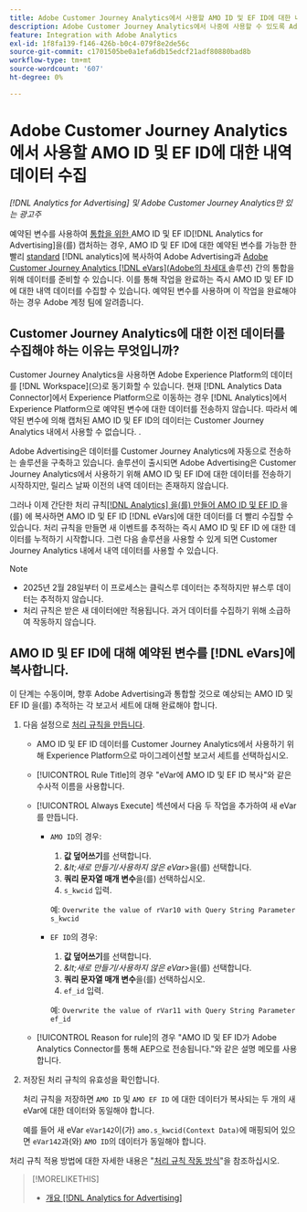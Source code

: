 ```yaml
---
title: Adobe Customer Journey Analytics에서 사용할 AMO ID 및 EF ID에 대한 내역 데이터 수집
description: Adobe Customer Journey Analytics에서 나중에 사용할 수 있도록 Adobe Analytics에서 예약된 변수에 대한 내역 데이터를 수집하는 방법을 알아봅니다
feature: Integration with Adobe Analytics
exl-id: 1f8fa139-f146-426b-b0c4-079f8e2de56c
source-git-commit: c1701505be0a1efa6db15edcf21adf80880bad8b
workflow-type: tm+mt
source-wordcount: '607'
ht-degree: 0%

---
```


# Adobe Customer Journey Analytics에서 사용할 AMO ID 및 EF ID에 대한 내역 데이터 수집

*[!DNL Analytics for Advertising] 및 Adobe Customer Journey Analytics만 있는 광고주*

<!-- Solution built but not tested. Move to the CJA chapter once it's available?  If so, then create a redirect. -->

예약된 변수를 사용하여 [ 통합을 위한 ](ids.md)AMO ID 및 EF ID[!DNL Analytics for Advertising]을(를) 캡처하는 경우, AMO ID 및 EF ID에 대한 예약된 변수를 가능한 한 빨리 [standard](https://experienceleague.adobe.com/ko/docs/analytics-platform/using/cja-overview/cja-overview) [!DNL analytics]에 복사하여 Adobe Advertising과 [Adobe Customer Journey Analytics [!DNL eVars]&#x200B;(Adobe의 차세대 ](https://experienceleague.adobe.com/ko/docs/analytics/components/dimensions/evar) 솔루션) 간의 통합을 위해 데이터를 준비할 수 있습니다. 이를 통해 작업을 완료하는 즉시 AMO ID 및 EF ID에 대한 내역 데이터를 수집할 수 있습니다. 예약된 변수를 사용하며 이 작업을 완료해야 하는 경우 Adobe 계정 팀에 알려줍니다.

<!-- You can also do the same for any other reserved variables you use for your [!DNL Analytics for Advertising] implementation. -->

<!-- This will allow Adobe Experience Platform, which supplies data to Customer Journey Analytics, to begin collecting historical data for your [!DNL rVars] as soon as you complete the task. -->

## Customer Journey Analytics에 대한 이전 데이터를 수집해야 하는 이유는 무엇입니까?

Customer Journey Analytics을 사용하면 Adobe Experience Platform의 데이터를 [!DNL Workspace]&#x200B;(으)로 동기화할 수 있습니다. 현재 [!DNL Analytics Data Connector]에서 Experience Platform으로 이동하는 경우 [!DNL Analytics]에서 Experience Platform으로 예약된 변수에 대한 데이터를 전송하지 않습니다. 따라서 예약된 변수에 의해 캡처된 AMO ID 및 EF ID의 데이터는 Customer Journey Analytics 내에서 사용할 수 없습니다. <!-- Instead, XXXXXXXXXX what exactly? -->.<!-- Does the Analytics for Advertising implementation use the Analytics Data Connector in particular (why would it use anything?), and we're planning to implement the Web SDK to do it instead in the future? -->

Adobe Advertising은 데이터를 Customer Journey Analytics에 자동으로 전송하는 솔루션을 구축하고 있습니다. 솔루션이 출시되면 Adobe Advertising은 Customer Journey Analytics에서 사용하기 위해 AMO ID 및 EF ID에 대한 데이터를 전송하기 시작하지만, 릴리스 날짜 이전의 내역 데이터는 존재하지 않습니다.

그러나 이제 간단한 <!-- [!DNL rVars] -->처리 규칙[[!DNL Analytics] 을(를) 만들어 AMO ID 및 EF ID ](https://experienceleague.adobe.com/ko/docs/analytics/admin/admin-tools/manage-report-suites/edit-report-suite/report-suite-general/c-processing-rules/processing-rules)을(를) <!-- [!DNL rVars] -->에 복사하면 AMO ID 및 EF ID [!DNL eVars]에 대한 데이터를 더 빨리 수집할 수 있습니다. 처리 규칙을 만들면 새 이벤트를 추적하는 즉시 AMO ID 및 EF ID <!-- [!DNL rVars] -->에 대한 데이터를 누적하기 시작합니다. 그런 다음 솔루션을 사용할 수 있게 되면 Customer Journey Analytics 내에서 내역 데이터를 사용할 수 있습니다.

>[!NOTE]
>
>* 2025년 2월 28일부터 이 프로세스는 클릭스루 데이터는 추적하지만 뷰스루 데이터는 추적하지 않습니다.
>* 처리 규칙은 받은 새 데이터에만 적용됩니다. 과거 데이터를 수집하기 위해 소급하여 작동하지 않습니다.

## AMO ID 및 EF ID에 대해 예약된 변수를 [!DNL eVars]에 복사합니다.

이 단계는 수동이며, 향후 Adobe Advertising과 통합할 것으로 예상되는 AMO ID 및 EF ID <!-- [!DNL rVars] -->을(를) 추적하는 각 보고서 세트에 대해 완료해야 합니다.

1. 다음 설정으로 [처리 규칙을 만듭니다](https://experienceleague.adobe.com/ko/docs/analytics/admin/admin-tools/manage-report-suites/edit-report-suite/report-suite-general/c-processing-rules/c-processing-rules-configuration/t-processing-rules).

   * AMO ID 및 EF ID <!-- [!DNL rVar] --> 데이터를 Customer Journey Analytics에서 사용하기 위해 Experience Platform으로 마이그레이션할 보고서 세트를 선택하십시오.

   * [!UICONTROL Rule Title]의 경우 &quot;eVar에 AMO ID 및 EF ID 복사&quot;와 같은 수사적 이름을 사용합니다.

   * [!UICONTROL Always Execute] 섹션에서 다음 두 작업을 추가하여 새 eVar를 만듭니다.

      * `AMO ID`의 경우:

         1. **값 덮어쓰기**&#x200B;를 선택합니다.
         1. *\&lt;새로 만들기/사용하지 않은 eVar\>*&#x200B;을(를) 선택합니다.
         1. **쿼리 문자열 매개 변수**&#x200B;을(를) 선택하십시오.
         1. `s_kwcid` 입력.

        예: ```Overwrite the value of rVar10 with Query String Parameter s_kwcid```

      * `EF ID`의 경우:

         1. **값 덮어쓰기**&#x200B;를 선택합니다.
         1. *\&lt;새로 만들기/사용하지 않은 eVar\>*&#x200B;을(를) 선택합니다.
         1. **쿼리 문자열 매개 변수**&#x200B;을(를) 선택하십시오.
         1. `ef_id` 입력.

        예: `Overwrite the value of rVar11 with Query String Parameter ef_id`

   * [!UICONTROL Reason for rule]의 경우 &quot;AMO ID 및 EF ID가 Adobe Analytics Connector를 통해 AEP으로 전송됩니다.&quot;와 같은 설명 메모를 사용합니다.

1. 저장된 처리 규칙의 유효성을 확인합니다.

   처리 규칙을 저장하면 `AMO ID` 및 `AMO EF ID` <!-- the existing reserved variables -->에 대한 데이터가 복사되는 두 개의 새 eVar에 대한 데이터와 동일해야 합니다.

   예를 들어 새 eVar `eVar142`이(가) `amo.s_kwcid(Context Data)`에 매핑되어 있으면 `eVar142`과(와) `AMO ID`의 데이터가 동일해야 합니다.

처리 규칙 적용 방법에 대한 자세한 내용은 &quot;[처리 규칙 작동 방식](https://experienceleague.adobe.com/ko/docs/analytics/admin/admin-tools/manage-report-suites/edit-report-suite/report-suite-general/c-processing-rules/c-processing-rules-configuration/processing-rules-about)&quot;을 참조하십시오.

>[!MORELIKETHIS]
>
>* [개요 [!DNL Analytics for Advertising]](overview.md)
